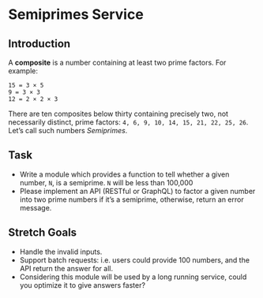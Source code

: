 # Semiprimes Service

## Introduction

A **composite** is a number containing at least two prime factors. For example:

```
15 = 3 × 5
9 = 3 × 3
12 = 2 × 2 × 3
```

There are ten composites below thirty containing precisely two, not necessarily
distinct, prime factors: `4, 6, 9, 10, 14, 15, 21, 22, 25, 26`. Let’s call such
numbers *Semiprimes*.

## Task

- Write a module which provides a function to tell whether a given number, `N`,
  is a semiprime. `N` will be less than 100,000
- Please implement an API (RESTful or GraphQL) to factor a given number into two
  prime numbers if it’s a semiprime, otherwise, return an error message.

## Stretch Goals

- Handle the invalid inputs.
- Support batch requests: i.e. users could provide 100 numbers, and the API
  return the answer for all.
- Considering this module will be used by a long running service, could you
  optimize it to give answers faster?
